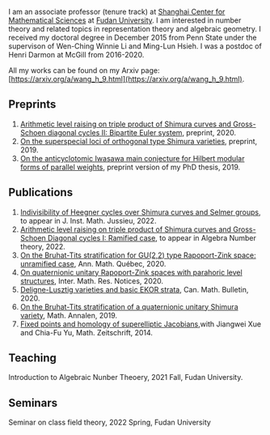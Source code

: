 I am an associate professor (tenure track) at [Shanghai Center for Mathematical Sciences](http://www.scms.fudan.edu.cn/Data/View/1541.html) at [Fudan University](https://www.fudan.edu.cn/en/). I am interested in number theory and related topics in representation theory and algebraic geometry. I received my doctoral degree in December 2015 from Penn State under the supervison of Wen-Ching Winnie Li and Ming-Lun Hsieh. I was a postdoc of Henri Darmon at McGill from 2016-2020.

All my works can be found on my Arxiv page:  [https://arxiv.org/a/wang_h_9.html](https://arxiv.org/a/wang_h_9.html). 

## Preprints
1. [Arithmetic level raising on triple product of Shimura curves and Gross-Schoen diagonal cycles II: Bipartite Euler system](https://arxiv.org/pdf/2004.14916.pdf), preprint, 2020.
2. [On the superspecial loci of orthogonal type Shimura varieties](https://arxiv.org/pdf/1911.12283.pdf), preprint, 2019.
3. [On the anticyclotomic Iwasawa main conjecture for Hilbert modular forms of parallel weights](https://arxiv.org/pdf/1909.12374.pdf), preprint version of my PhD thesis, 2019.

## Publications
1. [Indivisibility of Heegner cycles over Shimura curves and Selmer groups](https://arxiv.org/pdf/2006.11640.pdf), to appear in J. Inst. Math. Jussieu, 2022.
2. [Arithmetic level raising on triple product of Shimura curves and Gross-Schoen Diagonal cycles I: Ramified case](https://arxiv.org/pdf/2004.00555.pdf), to appear in Algebra Number theory, 2022.
3. [On the Bruhat-Tits stratification for GU(2,2) type Rapoport-Zink space: unramified case](https://link.springer.com/article/10.1007/s40316-019-00130-5), Ann. Math. Québec, 2020.
4. [On quaternionic unitary Rapoport-Zink spaces with parahoric level structures](https://academic.oup.com/imrn/advance-article/doi/10.1093/imrn/rnaa232/5900939?searchresult=1), Inter. Math. Res. Notices, 2020.
5. [Deligne-Lusztig varieties and basic EKOR strata](https://www.cambridge.org/core/journals/canadian-mathematical-bulletin/article/delignelusztig-varieties-and-basic-ekor-strata/ECFA05927B3BC4493CE644EA962985D0), Can. Math. Bulletin, 2020.
6. [On the Bruhat-Tits stratification of a quaternionic unitary Shimura variety](https://link.springer.com/article/10.1007/s00208-019-01938-w), Math. Annalen, 2019.
7. [Fixed points and homology of superelliptic Jacobians](https://link.springer.com/article/10.1007%2Fs00209-014-1311-9),with Jiangwei Xue and Chia-Fu Yu, Math. Zeitschrift, 2014.

## Teaching
Introduction to Algebraic Nunber Theoery, 2021 Fall, Fudan University.

## Seminars
Seminar on class field theory, 2022 Spring, Fudan University
